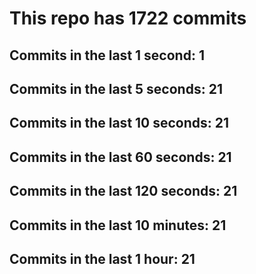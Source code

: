 # This repo has 1722 commits

## Commits in the last 1 second: 1
## Commits in the last 5 seconds: 21
## Commits in the last 10 seconds: 21
## Commits in the last 60 seconds: 21
## Commits in the last 120 seconds: 21
## Commits in the last 10 minutes: 21
## Commits in the last 1 hour: 21
